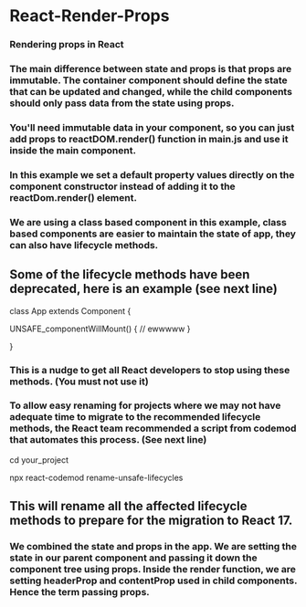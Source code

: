 # React-Render-Props
### Rendering props in React

### The main difference between state and props is that props are immutable. The container component should define the state that can be updated and changed, while the child components should only pass data from the state using props.

### You'll need immutable data in your component, so you can just add props to reactDOM.render() function in main.js and use it inside  the main component.
 
 ### In this example we set a default property values directly on the component constructor instead of adding it to the reactDom.render() element.
### We are using a class based component in this example, class based components are easier to maintain the state of app, they can also have lifecycle methods. 

## Some of the lifecycle methods have been deprecated, here is an example (see next line)
 
 class App extends Component {

  UNSAFE_componentWillMount() {
    // ewwwww
  }

}


### This is a nudge to get all React developers to stop using these methods. (You must not use it)
### To allow easy renaming for projects where we may not have adequate time to migrate to the recommended lifecycle methods, the React team recommended a script from codemod that automates this process. (See next line)

 cd your_project

npx react-codemod rename-unsafe-lifecycles

## This will rename all the affected lifecycle methods to prepare for the migration to React 17.

### We combined the state and props in the app. We are setting the state in our parent component and passing it down the component tree using props. Inside the render function, we are setting headerProp and contentProp used in child components. Hence the term passing props.

